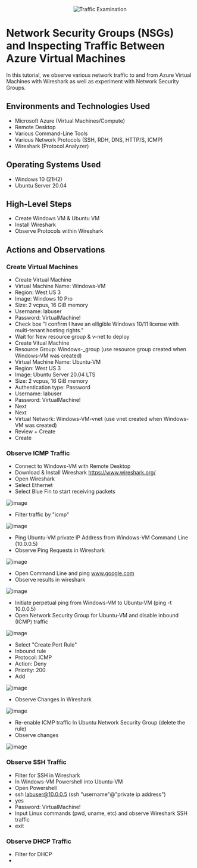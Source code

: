<p align="center">
<img src="https://i.imgur.com/Ua7udoS.png" alt="Traffic Examination"/>
</p>

<h1>Network Security Groups (NSGs) and Inspecting Traffic Between Azure Virtual Machines</h1>
In this tutorial, we observe various network traffic to and from Azure Virtual Machines with Wireshark as well as experiment with Network Security Groups. <br />

<h2>Environments and Technologies Used</h2>

- Microsoft Azure (Virtual Machines/Compute)
- Remote Desktop
- Various Command-Line Tools
- Various Network Protocols (SSH, RDH, DNS, HTTP/S, ICMP)
- Wireshark (Protocol Analyzer)

<h2>Operating Systems Used </h2>

- Windows 10 (21H2)
- Ubuntu Server 20.04

<h2>High-Level Steps</h2>

- Create Windows VM & Ubuntu VM
- Install Wireshark
- Observe Protocols within Wireshark

<h2>Actions and Observations</h2>

<h3>Create Virtual Machines</h3>

- Create Virtual Machine
- Virtual Machine Name: Windows-VM
- Region: West US 3
- Image: Windows 10 Pro
- Size: 2 vcpus, 16 GiB memory
- Username: labuser
- Password: VirtualMachine!
- Check box "I confirm I have an elligible Windows 10/11 license with multi-tenant hosting rights."
- Wait for New resource group & v-net to deploy
- Create Vitual Machine
- Resource Group: Windows-_group (use resource group created when Windows-VM was created)
- Virtual Machine Name: Ubuntu-VM
- Region: West US 3
- Image: Ubuntu Server 20.04 LTS
- Size: 2 vcpus, 16 GiB memory
- Authentication type: Password
- Username: labuser
- Password: VirtualMachine!
- Next
- Next
- Virtual Network: Windows-VM-vnet (use vnet created when Windows-VM was created)
- Review + Create
- Create

<h3>Observe ICMP Traffic</h3>

- Connect to Windows-VM with Remote Desktop
- Download & Install Wireshark https://www.wireshark.org/
- Open Wireshark
- Select Ethernet
- Select Blue Fin to start receiving packets

![image](https://github.com/JordanDanielWest/Network-Security-Groups-and-Inspecting-Network-Protocols/assets/96628562/c0663802-7e1a-4cb6-bc9c-ffbc559fead4)

- Filter traffic by "icmp"

![image](https://github.com/JordanDanielWest/Network-Security-Groups-and-Inspecting-Network-Protocols/assets/96628562/76cd6191-30ad-4baa-b6df-78008cea4263)

- Ping Ubuntu-VM private IP Address from Windows-VM Command Line (10.0.0.5)
- Observe Ping Requests in Wireshark

![image](https://github.com/JordanDanielWest/Network-Security-Groups-and-Inspecting-Network-Protocols/assets/96628562/972f409f-ab68-45a5-aa1c-e8d13a74c567)

- Open Command Line and ping www.google.com
- Observe results in wireshark

![image](https://github.com/JordanDanielWest/Network-Security-Groups-and-Inspecting-Network-Protocols/assets/96628562/1aa4347f-c797-4438-a788-6b318c051335)

- Initiate perpetual ping from Windows-VM to Ubuntu-VM (ping -t 10.0.0.5)
- Open Network Security Group for Ubuntu-VM and disable inbound (ICMP) traffic

![image](https://github.com/JordanDanielWest/Network-Security-Groups-and-Inspecting-Network-Protocols/assets/96628562/ae6de9a0-3dbb-4e9f-a07f-7a909260d79e)

- Select "Create Port Rule"
- Inbound rule
- Protocol: ICMP
- Action: Deny
- Priority: 200
- Add

![image](https://github.com/JordanDanielWest/Network-Security-Groups-and-Inspecting-Network-Protocols/assets/96628562/32e6da60-c318-4971-ac6e-3ef889c20e09)

- Observe Changes in Wireshark

![image](https://github.com/JordanDanielWest/Network-Security-Groups-and-Inspecting-Network-Protocols/assets/96628562/9b94bf85-7cdb-432e-beb3-6fcf17e014cb)

- Re-enable ICMP traffic In Ubuntu Network Security Group (delete the rule)
- Observe changes

![image](https://github.com/JordanDanielWest/Network-Security-Groups-and-Inspecting-Network-Protocols/assets/96628562/1a5b592b-fb68-4e5b-ab79-70d1a5130c20)

<h3>Observe SSH Traffic</h3>

- Filter for SSH in Wireshark
- In Windows-VM Powershell into Ubuntu-VM
- Open Powershell
- ssh labuser@10.0.0.5 (ssh "username"@"private ip address")
- yes
- Password: VirtualMachine!
- Input Linux commands (pwd, uname, etc) and observe Wireshark SSH traffic
- exit

<h3>Observe DHCP Traffic</h3>

- Filter for DHCP
- 


<p>

</p>
<br />
